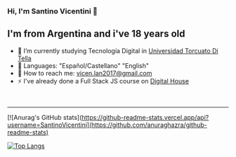 ### Hi, I'm Santino Vicentini 👋



## I'm from Argentina and i've 18 years old
- 🔭 I’m currently studying Tecnología Digital in [Universidad Torcuato Di Tella][Ditella]
- 🌱 Languages: "Español/Castellano" "English"
- 💬 How to reach me: vicen.lan2017@gmail.com
- ⚡ I've already done a Full Stack JS course on [Digital House][pwfs]

[Ditella]: https://www.utdt.edu/
[pwfs]: https://www.digitalhouse.com/ar

<br>

---

[![Anurag's GitHub stats](https://github-readme-stats.vercel.app/api?username=SantinoVicentini](https://github.com/anuraghazra/github-readme-stats)



[![Top Langs](https://github-readme-stats.vercel.app/api/top-langs/?username=SantinoVicentini&layout=compact)](https://github.com/anuraghazra/github-readme-stats)